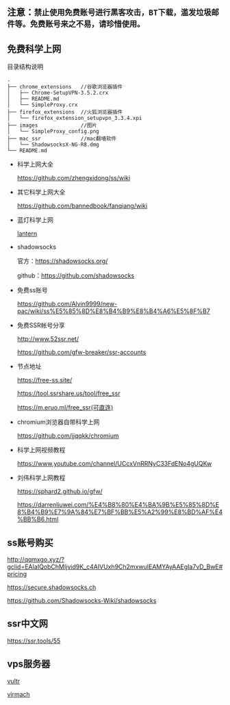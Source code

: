 ## 注意：`禁止使用免费账号进行黑客攻击，BT下载，滥发垃圾邮件等。免费账号来之不易，请珍惜使用。`
## 免费科学上网

目录结构说明
```
.
├── chrome_extensions   //谷歌浏览器插件
│   ├── Chrome-SetupVPN-3.5.2.crx
│   ├── README.md
│   └── SimpleProxy.crx
├── firefox_extensions  //火狐浏览器插件
│   └── firefox_extension_setupvpn_3.3.4.xpi
├── images              //图片
│   └── SimpleProxy_config.png
├── mac_ssr             //mac翻墙软件
│   └── ShadowsocksX-NG-R8.dmg
└── README.md
```
* 科学上网大全 

  https://github.com/zhengxidong/ss/wiki

* 其它科学上网大全

  https://github.com/bannedbook/fanqiang/wiki

* 蓝灯科学上网

  [lantern](https://github.com/getlantern/lantern)

* shadowsocks

  官方：https://shadowsocks.org/
  
  github：https://github.com/shadowsocks

* 免费ss账号

  https://github.com/Alvin9999/new-pac/wiki/ss%E5%85%8D%E8%B4%B9%E8%B4%A6%E5%8F%B7

* 免费SSR帐号分享

  http://www.52ssr.net/
  
  https://github.com/gfw-breaker/ssr-accounts

* 节点地址

  https://free-ss.site/
  
  https://tool.ssrshare.us/tool/free_ssr
  
  https://m.eruo.ml/free_ssr(可直连)
  
* chromium浏览器自带科学上网
  
  https://github.com/jjqqkk/chromium
  
* 科学上网视频教程

  https://www.youtube.com/channel/UCcxVnRRNyC33FdENo4gUQKw

* 刘伟科学上网教程

  https://sphard2.github.io/gfw/
  
  https://darrenliuwei.com/%E4%B8%80%E4%BA%9B%E5%85%8D%E8%B4%B9%E7%9A%84%E7%BF%BB%E5%A2%99%E8%BD%AF%E4%BB%B6.html
  
## ss账号购买

http://qqmxgo.xyz/?gclid=EAIaIQobChMIjvid9K_c4AIVUxh9Ch2mxwuIEAMYAyAAEgIa7vD_BwE#pricing

https://secure.shadowsocks.ch

https://github.com/Shadowsocks-Wiki/shadowsocks

## ssr中文网

https://ssr.tools/55

## vps服务器

[vultr](https://www.vultr.com/pricing/)

[virmach](https://billing.virmach.com)


